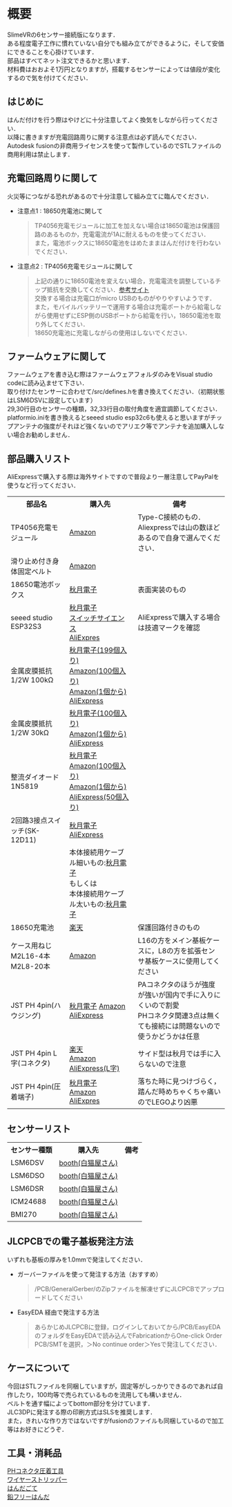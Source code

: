 # 概要
SlimeVRの6センサー接続版になります．<br>
ある程度電子工作に慣れていない自分でも組み立てができるように，そして安価にできることを心掛けています．<br>
部品はすべてネット注文できるかと思います．<br>
材料費はおおよそ1万円となりますが，搭載するセンサーによっては値段が変化するので気を付けてください．

## はじめに
はんだ付けを行う際はやけどに十分注意してよく換気をしながら行ってください．<br>
以降に書きますが充電回路周りに関する注意点は必ず読んでください．<br>
Autodesk fusionの非商用ライセンスを使って製作しているのでSTLファイルの商用利用は禁止します．<br>

## 充電回路周りに関して
火災等につながる恐れがあるので十分注意して組み立てに臨んでください．
* 注意点1 : 18650充電池に関して
  > TP4056充電モジュールに加工を加えない場合は18650電池は保護回路のあるものか，充電電流が1Aに耐えるものを使ってください．<br>
  > また，電池ボックスに18650電池をはめたままはんだ付けを行わないでください．
* 注意点2 : TP4056充電モジュールに関して
  > 上記の通りに18650電池を変えない場合，充電電流を調整しているチップ抵抗を交換してください．[参考サイト](https://labo.mycabin.net/electronics-programming/1304/)<br>
  > 交換する場合は充電口がmicro USBのものがやりやすいようです．<br>
  > また，モバイルバッテリーで運用する場合は充電ポートから給電しながら使用せずにESP側のUSBポートから給電を行い，18650電池を取り外してください．<br>
  > 18650充電池に充電しながらの使用はしないでください．

## ファームウェアに関して
ファームウェアを書き込む際はファームウェアフォルダのみをVisual studio codeに読み込ませて下さい．<br>
取り付けたセンサーに合わせて/src/defines.hを書き換えてください．（初期状態はLSM6DSVに設定しています）<br>
29,30行目のセンサーの種類，32,33行目の取付角度を適宜調節してください．<br>
platformio.iniを書き換えるとseeed studio esp32c6も使えると思いますがチップアンテナの強度がそれほど強くないのでアリエク等でアンテナを追加購入しない場合お勧めしません．<br>

## 部品購入リスト
AliExpressで購入する際は海外サイトですので普段より一層注意してPayPalを使うなど行ってください．
<table>
  <tr>
    <th>部品名</th>
    <th>購入先</th>
    <th>備考</th>
  </tr>

  <tr>
    <td>TP4056充電モジュール</td>
    <td><a href="https://amzn.asia/d/jdhtNvE" target="_blank">Amazon</a></td>
    <td>Type-C接続のもの．<br>Aliexpressでは山の数ほどあるので自身で選んでください．</td>
  </tr>
  <tr>
    <td>滑り止め付き身体固定ベルト</td>
    <td><a href="https://amzn.asia/d/c1qFxLP" target="_blank">Amazon</a></td>
    <td></td>
  </tr>
  <tr>
    <td>18650電池ボックス</td>
    <td><a href="https://akizukidenshi.com/catalog/g/g129374/" target="_blank">秋月電子</a></td>
    <td>表面実装のもの</td>
  </tr>
  <tr>
    <td>seeed studio ESP32S3</td>
    <td><a href="https://akizukidenshi.com/catalog/g/g118078/" target="_blank">秋月電子</a><br>
    <a href="https://ssci.to/8968" target="_blank">スイッチサイエンス</a><br>
    <a href="https://ja.aliexpress.com/item/1005004788285643.html" target="_blank">AliExpres</a></td>
    <td>AliExpressで購入する場合は技適マークを確認</td>
  </tr>
  <tr>
    <td>金属皮膜抵抗 1/2W 100kΩ</td>
    <td><a href="https://akizukidenshi.com/catalog/g/g116656/" target="_blank">秋月電子(199個入り)</a><br>
    <a href="https://amzn.asia/d/145EU7i" target="_blank">Amazon(100個入り)</a><br>
    <a href="https://amzn.asia/d/buKsb9Y" target="_blank">Amazon(1個から)</a><br>
    <a href="https://ja.aliexpress.com/item/1005005466858774.html" target="_blank">AliExpress</a></td>
    <td></td>
  </tr>
  <tr>
    <td>金属皮膜抵抗 1/2W 30kΩ</td>
    <td><a href="https://akizukidenshi.com/catalog/g/g116650/" target="_blank">秋月電子(100個入り)</a><br>
    <a href="https://amzn.asia/d/28bEFrl" target="_blank">Amazon(1個から)</a><br>
    <a href="https://ja.aliexpress.com/item/1005005466858774.html" target="_blank">AliExpress</a></td>
    <td></td>
  </tr>
  <tr>
    <td>整流ダイオード 1N5819</td>
    <td><a href="https://akizukidenshi.com/catalog/g/g117244/" target="_blank">秋月電子</a><br>
    <a href="https://amzn.asia/d/dgEWyhH" target="_blank">Amazon(100個入り)</a><br>
    <a href="https://amzn.asia/d/deLb5V1" target="_blank">Amazon(1個から)</a><br>
    <a href="https://ja.aliexpress.com/item/1005001552094086.html" target="_blank">AliExpress(50個入り)</a></td>
    <td></td>
  </tr>
  <tr>
    <td>2回路3接点スイッチ(SK-12D11)</td>
    <td><a href="https://akizukidenshi.com/catalog/g/g115703/" target="_blank">秋月電子</a>
    <a href="https://ja.aliexpress.com/item/1005007876765927.html" target="_blank">AliExpress</a></td>
    <td></td>
  </tr>
  <tr>
    <td></td>
    <td>本体接続用ケーブル細いもの:<a href="https://akizukidenshi.com/catalog/g/g111091/" target="_blank">秋月電子</a><br>
        もしくは<br>
        本体接続用ケーブル太いもの:<a href="https://akizukidenshi.com/catalog/g/g111611/" target="_blank">秋月電子</a></td>
    <td></td>
  </tr>
  <tr>
    <td>18650充電池</td>
    <td><a href="https://item.rakuten.co.jp/3rwebshop/3r-ev18650/" target="_blank">楽天</a></td>
    <td>保護回路付きのもの</td>
  </tr>
  <tr>
    <td>ケース用ねじM2L16-4本　M2L8-20本</td>
    <td><a href="https://amzn.asia/d/12LWxDU" target="_blank">Amazon</a></td>
    <td>L16の方をメイン基板ケースに，L8の方を拡張センサ基板ケースに使用してください</td>
  </tr>
  <tr>
    <td>JST PH 4pin(ハウジング)</td>
    <td><a href="https://akizukidenshi.com/catalog/g/g112797/" target="_blank">秋月電子</a>
    <a href="https://amzn.asia/d/9pRjg2p" target="_blank">Amazon</a><br>
    <a href="https://ja.aliexpress.com/item/1005003164558805.html" target="_blank">AliExpress</a></td>
    <td>PAコネクタのほうが強度が強いが国内で手に入りにくいので割愛<br>PHコネクタ関連3点は無くても接続には問題ないので使うかどうかは任意</td>
  </tr>
  <tr>
    <td>JST PH 4pin L字(コネクタ)</td>
    <td><a href="https://item.rakuten.co.jp/mutsuura/10549889/" target="_blank">楽天</a><br>
    <a href="https://amzn.asia/d/9xwTnSv" target="_blank">Amazon</a><br>
    <a href="https://ja.aliexpress.com/item/33053313994.html" target="_blank">AliExpress(L字)</a></td>
    <td>サイド型は秋月では手に入らないので注意</td>
  </tr>
  <tr>
    <td>JST PH 4pin(圧着端子)</td>
    <td><a href="https://akizukidenshi.com/catalog/g/g112809/" target="_blank">秋月電子</a><br>
    <a href="https://amzn.asia/d/2E6wWLw" target="_blank">Amazon</a><br>
    <a href="https://ja.aliexpress.com/item/1005007388697939.html" target="_blank">AliExpres</a></td>
    <td>落ちた時に見つけづらく，踏んだ時めちゃくちゃ痛いのでLEGOより凶悪</td>
  </tr>
</table>

## センサーリスト
<table>
  <tr>
    <th>センサー種類</th>
    <th>購入先</th>
    <th>備考</th>
  </tr>
  <tr>
    <td>LSM6DSV</td>
    <td><a href="https://shironekya.booth.pm/items/5606882" target="_blank">booth(白猫屋さん)</a></td>
    <td></td>
  </tr>
  <tr>
    <td>LSM6DSO</td>
    <td><a href="https://shironekya.booth.pm/items/6048000" target="_blank">booth(白猫屋さん)</a></td>
    <td></td>
  </tr>
  <tr>
    <td>LSM6DSR</td>
    <td><a href="https://shironekya.booth.pm/items/6098975" target="_blank">booth(白猫屋さん)</a></td>
    <td></td>
  </tr>
  <tr>
    <td>ICM24688</td>
    <td><a href="https://shironekya.booth.pm/items/6053051" target="_blank">booth(白猫屋さん)</a></td>
    <td></td>
  </tr>
  <tr>
    <td>BMI270</td>
    <td><a href="https://shironekya.booth.pm/items/5605683" target="_blank">booth(白猫屋さん)</a></td>
    <td></td>
  </tr>
</table>

## JLCPCBでの電子基板発注方法
いずれも基板の厚みを1.0mmで発注してください．<br>
* ガーバーファイルを使って発注する方法（おすすめ）<br>
  > /PCB/GeneralGerber/のZipファイルを解凍せずにJLCPCBでアップロードしてください<br>
* EasyEDA 経由で発注する方法<br>
  > あらかじめJLCPCBに登録，ログインしておいてから/PCB/EasyEDAのフォルダをEasyEDAで読み込んでFabricationからOne-click Order PCB/SMTを選択，＞No continue order＞Yesで発注してください．

## ケースについて
今回はSTLファイルを同梱していますが，固定等がしっかりできるのであれば自作したり，100均等で売られているものを流用しても構いません．<br>
ベルトを通す幅によってbottom部分を分けています．<br>
JLC3DPに発注する際の印刷方式はSLSを推奨します．<br>
また，きれいな作り方ではないですがfusionのファイルも同梱しているので加工等はお好きにどうぞ．<br>

## 工具・消耗品
[PHコネクタ圧着工具](https://amzn.asia/d/fIVv21o)<br>
[ワイヤーストリッパー](https://akizukidenshi.com/catalog/g/g129524/)<br>
[はんだごて](https://amzn.asia/d/cYUjaue)<br>
[鉛フリーはんだ](https://akizukidenshi.com/catalog/g/g129524/)<br>